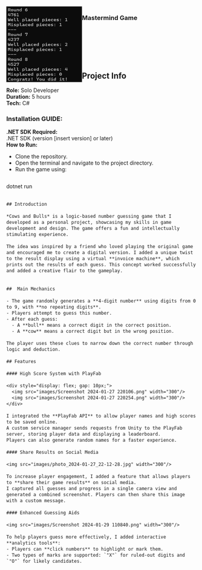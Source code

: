 <!-- PROJECT LOGO -->
<div>
  <h3>
    <img align="left" width="200" height="200" src="MastermindGame/images/QfZOzZ8VwU.png"><br/>
    Mastermind Game
  </h3>
</div>   

<br/>

<br/>

<br/>

<br/>

<br/>

## Project Info
**Role:** Solo Developer
<br/>
**Duration:** 5 hours
<br/>
**Tech:** C#

### Installation GUIDE:
**.NET SDK Required:**
<br/>
.NET SDK (version [insert version] or later)
<br/>
**How to Run:**
- Clone the repository.
- Open the terminal and navigate to the project directory.
- Run the game using:
  ```bash
dotnet run
```

## Introduction

*Cows and Bulls* is a logic-based number guessing game that I developed as a personal project, showcasing my skills in game development and design. The game offers a fun and intellectually stimulating experience.

The idea was inspired by a friend who loved playing the original game and encouraged me to create a digital version. I added a unique twist to the result display using a virtual **invoice machine**, which prints out the results of each guess. This concept worked successfully and added a creative flair to the gameplay.


##  Main Mechanics

- The game randomly generates a **4-digit number** using digits from 0 to 9, with **no repeating digits**.
- Players attempt to guess this number.
- After each guess:
  - A **bull** means a correct digit in the correct position.
  - A **cow** means a correct digit but in the wrong position.

The player uses these clues to narrow down the correct number through logic and deduction.

## Features

#### High Score System with PlayFab

<div style="display: flex; gap: 10px;">
  <img src="images/Screenshot 2024-01-27 220106.png" width="300"/>
  <img src="images/Screenshot 2024-01-27 220254.png" width="300"/>
</div>

I integrated the **PlayFab API** to allow player names and high scores to be saved online.  
A custom service manager sends requests from Unity to the PlayFab server, storing player data and displaying a leaderboard.  
Players can also generate random names for a faster experience.

#### Share Results on Social Media

<img src="images/photo_2024-01-27_22-12-28.jpg" width="300"/>

To increase player engagement, I added a feature that allows players to **share their game results** on social media.  
I captured all guesses and progress in a single camera view and generated a combined screenshot. Players can then share this image with a custom message.

#### Enhanced Guessing Aids

<img src="images/Screenshot 2024-01-29 110840.png" width="300"/>

To help players guess more effectively, I added interactive **analytics tools**:
- Players can **click numbers** to highlight or mark them.
- Two types of marks are supported: `"X"` for ruled-out digits and `"O"` for likely candidates.
